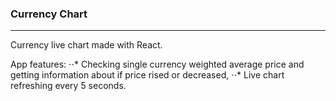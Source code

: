 <h3>Currency Chart</h3>
<hr/>
<p>Currency live chart made with React.</p>

App features:
⋅⋅* Checking single currency weighted average price and getting information about if price rised or decreased,
⋅⋅* Live chart refreshing every 5 seconds.

